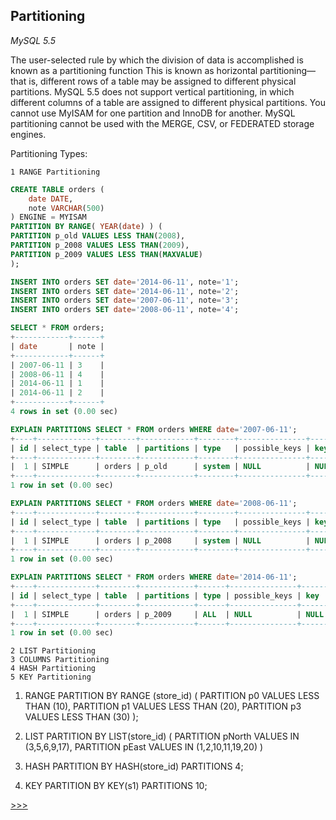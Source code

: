 Partitioning
-

*MySQL 5.5*

The user-selected rule by which the division of data is accomplished is known as a partitioning function
This is known as horizontal partitioning—that is, different rows of a table may be assigned to different physical partitions.
MySQL 5.5 does not support vertical partitioning, in which different columns of a table are assigned to different physical partitions.
You cannot use MyISAM for one partition and InnoDB for another.
MySQL partitioning cannot be used with the MERGE, CSV, or FEDERATED storage engines.

Partitioning Types:

    1 RANGE Partitioning
````sql
CREATE TABLE orders (
    date DATE,
    note VARCHAR(500)
) ENGINE = MYISAM
PARTITION BY RANGE( YEAR(date) ) (
PARTITION p_old VALUES LESS THAN(2008),
PARTITION p_2008 VALUES LESS THAN(2009),
PARTITION p_2009 VALUES LESS THAN(MAXVALUE)
);

INSERT INTO orders SET date='2014-06-11', note='1';
INSERT INTO orders SET date='2014-06-11', note='2';
INSERT INTO orders SET date='2007-06-11', note='3';
INSERT INTO orders SET date='2008-06-11', note='4';

SELECT * FROM orders;
+------------+------+
| date       | note |
+------------+------+
| 2007-06-11 | 3    |
| 2008-06-11 | 4    |
| 2014-06-11 | 1    |
| 2014-06-11 | 2    |
+------------+------+
4 rows in set (0.00 sec)

EXPLAIN PARTITIONS SELECT * FROM orders WHERE date='2007-06-11';
+----+-------------+--------+------------+--------+---------------+------+---------+------+------+-------+
| id | select_type | table  | partitions | type   | possible_keys | key  | key_len | ref  | rows | Extra |
+----+-------------+--------+------------+--------+---------------+------+---------+------+------+-------+
|  1 | SIMPLE      | orders | p_old      | system | NULL          | NULL | NULL    | NULL |    1 |       |
+----+-------------+--------+------------+--------+---------------+------+---------+------+------+-------+
1 row in set (0.00 sec)

EXPLAIN PARTITIONS SELECT * FROM orders WHERE date='2008-06-11';
+----+-------------+--------+------------+--------+---------------+------+---------+------+------+-------+
| id | select_type | table  | partitions | type   | possible_keys | key  | key_len | ref  | rows | Extra |
+----+-------------+--------+------------+--------+---------------+------+---------+------+------+-------+
|  1 | SIMPLE      | orders | p_2008     | system | NULL          | NULL | NULL    | NULL |    1 |       |
+----+-------------+--------+------------+--------+---------------+------+---------+------+------+-------+
1 row in set (0.00 sec)

EXPLAIN PARTITIONS SELECT * FROM orders WHERE date='2014-06-11';
+----+-------------+--------+------------+------+---------------+------+---------+------+------+-------------+
| id | select_type | table  | partitions | type | possible_keys | key  | key_len | ref  | rows | Extra       |
+----+-------------+--------+------------+------+---------------+------+---------+------+------+-------------+
|  1 | SIMPLE      | orders | p_2009     | ALL  | NULL          | NULL | NULL    | NULL |    2 | Using where |
+----+-------------+--------+------------+------+---------------+------+---------+------+------+-------------+
1 row in set (0.00 sec)
````
    2 LIST Partitioning
    3 COLUMNS Partitioning
    4 HASH Partitioning
    5 KEY Partitioning






1. RANGE
PARTITION BY RANGE (store_id) (
PARTITION p0 VALUES LESS THAN (10),
PARTITION p1 VALUES LESS THAN (20),
PARTITION p3 VALUES LESS THAN (30)
);

2. LIST
PARTITION BY LIST(store_id) (
PARTITION pNorth VALUES IN (3,5,6,9,17),
PARTITION pEast VALUES IN (1,2,10,11,19,20)
)

3. HASH
PARTITION BY HASH(store_id)
PARTITIONS 4;

4. KEY
PARTITION BY KEY(s1)
PARTITIONS 10;











[>>>](http://dev.mysql.com/doc/refman/5.5/en/partitioning-range.html)